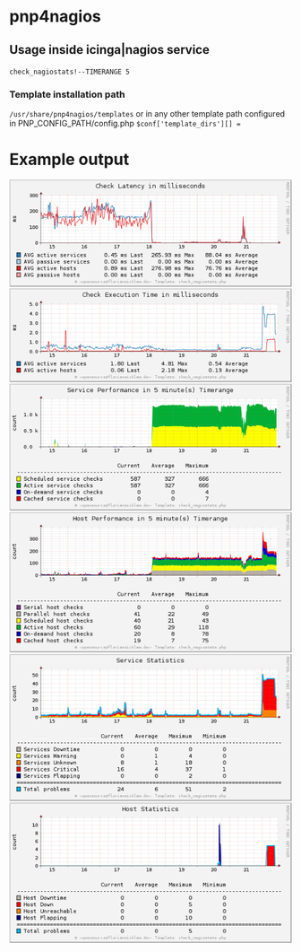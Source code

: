 # pnp4nagios



## Usage inside icinga|nagios service
`check_nagiostats!--TIMERANGE 5`

### Template installation path
`/usr/share/pnp4nagios/templates`
or in any other template path configured in PNP_CONFIG_PATH/config.php
`$conf['template_dirs'][] = `


# Example output
![Alt Text](/.docs/check_latency.png)
![Alt Text](/.docs/check_execution_time.png)
![Alt Text](/.docs/service_performance.png)
![Alt Text](/.docs/host_performance.png)
![Alt Text](/.docs/service_statistics.png)
![Alt Text](/.docs/host_statistics.png)

